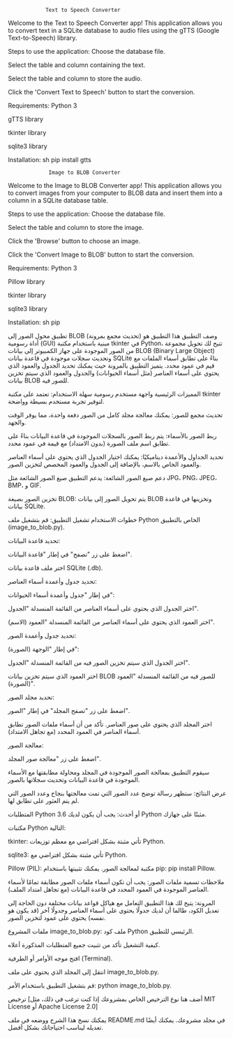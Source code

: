                 Text to Speech Converter

Welcome to the Text to Speech Converter app! This application allows you to convert text in a SQLite database to audio files using the gTTS (Google Text-to-Speech) library.

Steps to use the application:
Choose the database file.

Select the table and column containing the text.

Select the table and column to store the audio.

Click the 'Convert Text to Speech' button to start the conversion.

Requirements:
Python 3

gTTS library

tkinter library

sqlite3 library

Installation:
sh
pip install gtts

                 Image to BLOB Converter
Welcome to the Image to BLOB Converter app! This application allows you to convert images from your computer to BLOB data and insert them into a column in a SQLite database table.

Steps to use the application:
Choose the database file.

Select the table and column to store the image.

Click the 'Browse' button to choose an image.

Click the 'Convert Image to BLOB' button to start the conversion.

Requirements:
Python 3

Pillow library

tkinter library

sqlite3 library

Installation:
sh
pip 


تطبيق محول الصور إلى BLOB (تحديث مجمع بمرونة)
وصف التطبيق
هذا التطبيق هو أداة رسومية (GUI) مبنية باستخدام مكتبة tkinter في Python، تتيح لك تحويل مجموعة من الصور الموجودة على جهاز الكمبيوتر إلى بيانات BLOB (Binary Large Object) وتحديث سجلات موجودة في قاعدة بيانات SQLite بناءً على تطابق أسماء الملفات مع قيم في عمود محدد. يتميز التطبيق بالمرونة حيث يمكنك تحديد الجدول والعمود الذي يحتوي على أسماء العناصر (مثل أسماء الحيوانات) والجدول والعمود الذي سيتم تخزين بيانات BLOB للصور فيه.

المميزات الرئيسية
واجهة مستخدم رسومية سهلة الاستخدام: تعتمد على مكتبة tkinter لتوفير تجربة مستخدم بسيطة وواضحة.

تحديث مجمع للصور: يمكنك معالجة مجلد كامل من الصور دفعة واحدة، مما يوفر الوقت والجهد.

ربط الصور بالأسماء: يتم ربط الصور بالسجلات الموجودة في قاعدة البيانات بناءً على تطابق اسم ملف الصورة (بدون الامتداد) مع قيمة في عمود محدد.

تحديد الجداول والأعمدة ديناميكيًا: يمكنك اختيار الجدول الذي يحتوي على أسماء العناصر والعمود الخاص بالاسم، بالإضافة إلى الجدول والعمود المخصص لتخزين الصور.

دعم صيغ الصور الشائعة: يدعم التطبيق صيغ الصور الشائعة مثل JPG، PNG، JPEG، BMP، و GIF.

تخزين الصور بصيغة BLOB: يتم تحويل الصور إلى بيانات BLOB وتخزينها في قاعدة بيانات SQLite.

خطوات الاستخدام
تشغيل التطبيق: قم بتشغيل ملف Python الخاص بالتطبيق (image_to_blob.py).

تحديد قاعدة البيانات:

اضغط على زر "تصفح" في إطار "قاعدة البيانات".

اختر ملف قاعدة بيانات SQLite (.db).

تحديد جدول وأعمدة أسماء العناصر:

في إطار "جدول وأعمدة أسماء الحيوانات":

اختر الجدول الذي يحتوي على أسماء العناصر من القائمة المنسدلة "الجدول".

اختر العمود الذي يحتوي على أسماء العناصر من القائمة المنسدلة "العمود (الاسم)".

تحديد جدول وأعمدة الصور:

في إطار "الوجهة (الصورة)":

اختر الجدول الذي سيتم تخزين الصور فيه من القائمة المنسدلة "الجدول".

اختر العمود الذي سيتم تخزين بيانات BLOB للصور فيه من القائمة المنسدلة "العمود (الصورة)".

تحديد مجلد الصور:

اضغط على زر "تصفح المجلد" في إطار "الصور".

اختر المجلد الذي يحتوي على صور العناصر. تأكد من أن أسماء ملفات الصور تطابق أسماء العناصر في العمود المحدد (مع تجاهل الامتداد).

معالجة الصور:

اضغط على زر "معالجة صور المجلد".

سيقوم التطبيق بمعالجة الصور الموجودة في المجلد ومحاولة مطابقتها مع الأسماء الموجودة في قاعدة البيانات وتحديث سجلاتها بالصور.

عرض النتائج: ستظهر رسالة توضح عدد الصور التي تمت معالجتها بنجاح وعدد الصور التي لم يتم العثور على تطابق لها.

المتطلبات
Python 3.6 أو أحدث: يجب أن يكون لديك Python مثبتًا على جهازك.

مكتبات Python التالية:

tkinter: تأتي مثبتة بشكل افتراضي مع معظم توزيعات Python.

sqlite3: تأتي مثبتة بشكل افتراضي مع Python.

Pillow (PIL): مكتبة لمعالجة الصور. يمكنك تثبيتها باستخدام pip: pip install Pillow.

ملاحظات
تسمية ملفات الصور: يجب أن تكون أسماء ملفات الصور مطابقة تمامًا لأسماء العناصر الموجودة في العمود المحدد في قاعدة البيانات (مع تجاهل امتداد الملف).

المرونة: يتيح لك هذا التطبيق التعامل مع هياكل قواعد بيانات مختلفة دون الحاجة إلى تعديل الكود، طالما أن لديك جدولًا يحتوي على أسماء العناصر وجدولًا آخر (قد يكون هو نفسه) يحتوي على عمود لتخزين الصور.

ملفات المشروع
image_to_blob.py: ملف كود Python الرئيسي للتطبيق.

كيفية التشغيل
تأكد من تثبيت جميع المتطلبات المذكورة أعلاه.

افتح موجه الأوامر أو الطرفية (Terminal).

انتقل إلى المجلد الذي يحتوي على ملف image_to_blob.py.

قم بتشغيل التطبيق باستخدام الأمر: python image_to_blob.py.

ترخيص
[أضف هنا نوع الترخيص الخاص بمشروعك إذا كنت ترغب في ذلك، مثل MIT License أو Apache License 2.0]

يمكنك نسخ هذا الشرح ووضعه في ملف README.md في مجلد مشروعك. يمكنك أيضًا تعديله ليناسب احتياجاتك بشكل أفضل.